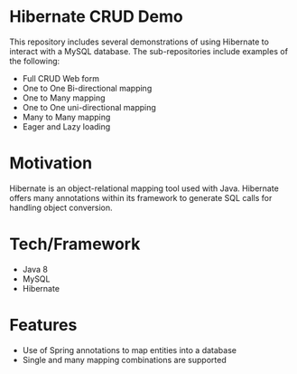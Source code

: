 
# Hibernate CRUD Demo
This repository includes several demonstrations of using Hibernate to interact with a MySQL database.
The sub-repositories include examples of the following:
<ul>
  <li>Full CRUD Web form</li>
  <li>One to One Bi-directional mapping</li>
  <li>One to Many mapping</li>
  <li>One to One uni-directional mapping</li>
  <li>Many to Many mapping</li>
  <li>Eager and Lazy loading</li>
</ul>

# Motivation
Hibernate is an object-relational mapping tool used with Java. 
Hibernate offers many annotations within its framework to generate SQL calls for handling object conversion. 

# Tech/Framework
<ul>
  <li>Java 8</li>
  <li>MySQL</li>
  <li>Hibernate</li>
</ul>

# Features
<ul>
  <li>Use of Spring annotations to map entities into a database</li>
  <li>Single and many mapping combinations are supported</li>
</ul>
